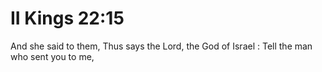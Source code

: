 # II Kings 22:15

And she said to them, Thus says the Lord, the God of Israel : Tell the man who sent you to me,
